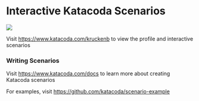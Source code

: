 # Interactive Katacoda Scenarios

[![](http://shields.katacoda.com/katacoda/kruckenb/count.svg)](https://www.katacoda.com/kruckenb "Get your profile on Katacoda.com")

Visit https://www.katacoda.com/kruckenb to view the profile and interactive scenarios

### Writing Scenarios
Visit https://www.katacoda.com/docs to learn more about creating Katacoda scenarios

For examples, visit https://github.com/katacoda/scenario-example

